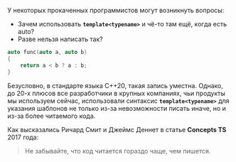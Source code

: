 У некоторых прокаченных программистов могут возникнуть вопросы:
- Зачем использовать **`template<typename>`** и чё-то там ещё, когда есть auto?
- Разве нельзя написать так?
```c++
auto func(auto a, auto b)
{
    return a < b ? a : b;
}
```

Безусловно, в стандарте языка C++20, такая запись уместна. Однако, до 20-х плюсов все разработчики в крупных компаниях, чьи продукты мы используем сейчас, использовали синтаксис **`template<typename>`** для указания шаблонов не только из-за невозможности писать иначе, но и из-за более читаемого кода.

Как высказались Ричард Смит и Джеймс Деннет в статье **Concepts TS** 2017 года:
> Не забывайте, что код читается гораздо чаще, чем пишется.